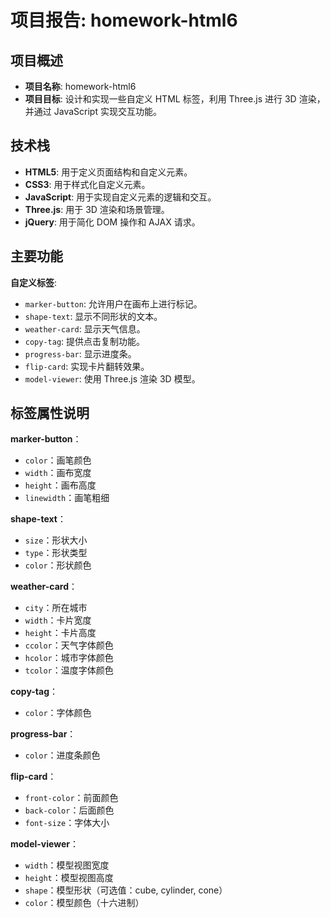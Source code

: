 # 项目报告: homework-html6

## 项目概述

- **项目名称**: homework-html6
- **项目目标**: 设计和实现一些自定义 HTML 标签，利用 Three.js 进行 3D 渲染，并通过 JavaScript 实现交互功能。

## 技术栈

- **HTML5**: 用于定义页面结构和自定义元素。
- **CSS3**: 用于样式化自定义元素。
- **JavaScript**: 用于实现自定义元素的逻辑和交互。
- **Three.js**: 用于 3D 渲染和场景管理。
- **jQuery**: 用于简化 DOM 操作和 AJAX 请求。

## 主要功能

**自定义标签**:
   - `marker-button`: 允许用户在画布上进行标记。
   - `shape-text`: 显示不同形状的文本。
   - `weather-card`: 显示天气信息。
   - `copy-tag`: 提供点击复制功能。
   - `progress-bar`: 显示进度条。
   - `flip-card`: 实现卡片翻转效果。
   - `model-viewer`: 使用 Three.js 渲染 3D 模型。
## 标签属性说明

**marker-button**：
- `color`：画笔颜色
- `width`：画布宽度
- `height`：画布高度
- `linewidth`：画笔粗细

**shape-text**：
- `size`：形状大小
- `type`：形状类型
- `color`：形状颜色

**weather-card**：
- `city`：所在城市
- `width`：卡片宽度
- `height`：卡片高度
- `ccolor`：天气字体颜色
- `hcolor`：城市字体颜色
- `tcolor`：温度字体颜色

**copy-tag**：
- `color`：字体颜色

**progress-bar**：
- `color`：进度条颜色

**flip-card**：
- `front-color`：前面颜色
- `back-color`：后面颜色
- `font-size`：字体大小
  
**model-viewer**：
- `width`：模型视图宽度
- `height`：模型视图高度
- `shape`：模型形状（可选值：cube, cylinder, cone）
- `color`：模型颜色（十六进制）
